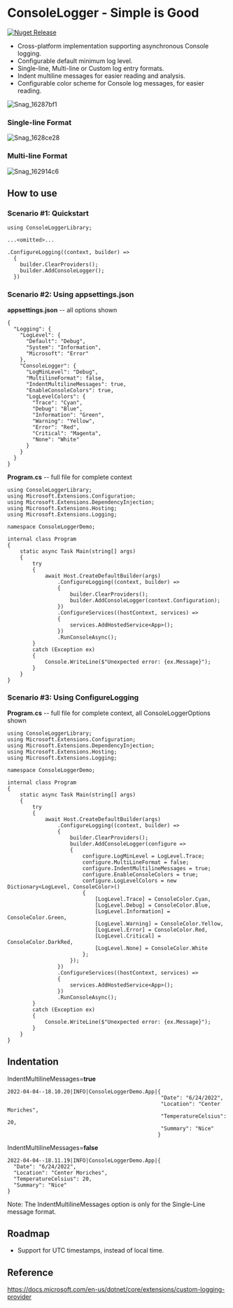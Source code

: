 # ConsoleLogger - Simple is Good
[![Nuget Release](https://img.shields.io/nuget/v/CodeFoxtrot.ConsoleLogger?style=for-the-badge)](https://www.nuget.org/packages/CodeFoxtrot.ConsoleLogger/)

* Cross-platform implementation supporting asynchronous Console logging.
* Configurable default minimum log level.
* Single-line, Multi-line or Custom log entry formats.
* Indent multiline messages for easier reading and analysis.
* Configurable color scheme for Console log messages, for easier reading.

![Snag_16287bf1](https://user-images.githubusercontent.com/41308769/177916624-85be1c05-490d-4c6b-90c8-fb77ed04950d.png)

### Single-line Format
![Snag_1628ce28](https://user-images.githubusercontent.com/41308769/177916665-9a8e8447-9833-4aa2-a0d3-9fca1cd46eb0.png)

### Multi-line Format
![Snag_162914c6](https://user-images.githubusercontent.com/41308769/177916695-50500daf-be95-48d6-82ad-b3e183c5f215.png)

## How to use

### Scenario #1: Quickstart
```
using ConsoleLoggerLibrary;

...<omitted>...

.ConfigureLogging((context, builder) =>
  {
    builder.ClearProviders();
    builder.AddConsoleLogger();
  })
```

### Scenario #2: Using appsettings.json
  
**appsettings.json** -- all options shown
```
{
  "Logging": {
    "LogLevel": {
      "Default": "Debug",
      "System": "Information",
      "Microsoft": "Error"
    },
    "ConsoleLogger": {
      "LogMinLevel": "Debug",
      "MultilineFormat": false,
      "IndentMultilineMessages": true,
      "EnableConsoleColors": true,
      "LogLevelColors": {
        "Trace": "Cyan",
        "Debug": "Blue",
        "Information": "Green",
        "Warning": "Yellow",
        "Error": "Red",
        "Critical": "Magenta",
        "None": "White"
      }
    }
  }
}
```
  
**Program.cs** -- full file for complete context
```
using ConsoleLoggerLibrary;
using Microsoft.Extensions.Configuration;
using Microsoft.Extensions.DependencyInjection;
using Microsoft.Extensions.Hosting;
using Microsoft.Extensions.Logging;

namespace ConsoleLoggerDemo;

internal class Program
{
    static async Task Main(string[] args)
    {
        try
        {
            await Host.CreateDefaultBuilder(args)
                .ConfigureLogging((context, builder) =>
                {
                    builder.ClearProviders();
                    builder.AddConsoleLogger(context.Configuration);
                })
                .ConfigureServices((hostContext, services) =>
                {
                    services.AddHostedService<App>();
                })
                .RunConsoleAsync();
        }
        catch (Exception ex)
        {
            Console.WriteLine($"Unexpected error: {ex.Message}");
        }
    }
}
```
  
### Scenario #3: Using ConfigureLogging
  
**Program.cs**  -- full file for complete context, all ConsoleLoggerOptions shown
```
using ConsoleLoggerLibrary;
using Microsoft.Extensions.Configuration;
using Microsoft.Extensions.DependencyInjection;
using Microsoft.Extensions.Hosting;
using Microsoft.Extensions.Logging;

namespace ConsoleLoggerDemo;

internal class Program
{
    static async Task Main(string[] args)
    {
        try
        {
            await Host.CreateDefaultBuilder(args)
                .ConfigureLogging((context, builder) =>
                {
                    builder.ClearProviders();
                    builder.AddConsoleLogger(configure =>
                    {
                        configure.LogMinLevel = LogLevel.Trace;
                        configure.MultiLineFormat = false;
                        configure.IndentMultilineMessages = true;
                        configure.EnableConsoleColors = true;
                        configure.LogLevelColors = new Dictionary<LogLevel, ConsoleColor>()
                        {
                            [LogLevel.Trace] = ConsoleColor.Cyan,
                            [LogLevel.Debug] = ConsoleColor.Blue,
                            [LogLevel.Information] = ConsoleColor.Green,
                            [LogLevel.Warning] = ConsoleColor.Yellow,
                            [LogLevel.Error] = ConsoleColor.Red,
                            [LogLevel.Critical] = ConsoleColor.DarkRed,
                            [LogLevel.None] = ConsoleColor.White
                        };
                    });
                })
                .ConfigureServices((hostContext, services) =>
                {
                    services.AddHostedService<App>();
                })
                .RunConsoleAsync();
        }
        catch (Exception ex)
        {
            Console.WriteLine($"Unexpected error: {ex.Message}");
        }
    }
}
```

## Indentation 
IndentMultilineMessages=**true**
```
2022-04-04--18.10.20|INFO|ConsoleLoggerDemo.App|{
                                                 "Date": "6/24/2022",
                                                 "Location": "Center Moriches",
                                                 "TemperatureCelsius": 20,
                                                 "Summary": "Nice"
                                                }
```
  
IndentMultilineMessages=**false**
```
2022-04-04--18.11.19|INFO|ConsoleLoggerDemo.App|{
  "Date": "6/24/2022",
  "Location": "Center Moriches",
  "TemperatureCelsius": 20,
  "Summary": "Nice"
}
```
Note: The IndentMultilineMessages option is only for the Single-Line message format.

## Roadmap
* Support for UTC timestamps, instead of local time.

## Reference
https://docs.microsoft.com/en-us/dotnet/core/extensions/custom-logging-provider
